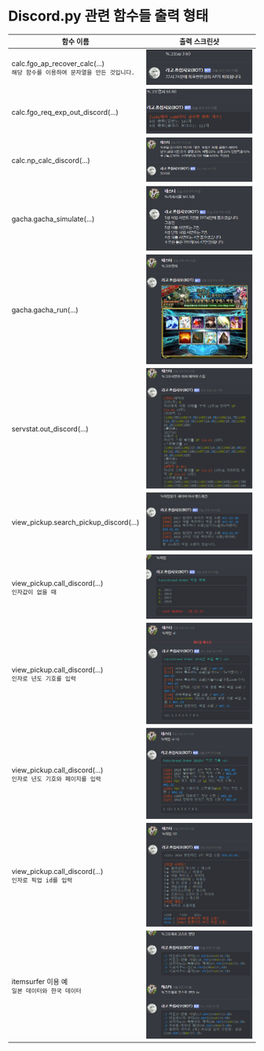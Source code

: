 # Discord.py 관련 함수들 출력 형태

| 함수 이름                                                    | 출력 스크린샷         |
| ------------------------------------------------------------ | --------------------- |
| calc.fgo_ap_recover_calc(...)<br />`해당 함수를 이용하여 문자열을 만든 것입니다.` | ![ex01](img/ex1.png)  |
| calc.fgo_req_exp_out_discord(...)                            | ![ex02](img/ex2.PNG)  |
| calc.np_calc_discord(...)                                    | ![ex03](img/ex3.PNG)  |
| gacha.gacha_simulate(...)                                    | ![ex04](img/ex4.PNG)  |
| gacha.gacha_run(...)                                         | ![ex05](img/ex5.PNG)  |
| servstat.out_discord(...)                                    | ![ex06](img/ex6.PNG)  |
| view_pickup.search_pickup_discord(...)                       | ![ex07](img/ex7.PNG)  |
| view_pickup.call_discord(...)<br />`인자값이 없을 때`        | ![ex08](img/ex8.PNG)  |
| view_pickup.call_discord(...)<br />`인자로 년도 기호를 입력` | ![ex09](img/ex9.PNG)  |
| view_pickup.call_discord(...)<br />`인자로 년도 기호와 페이지를 입력` | ![ex10](img/ex10.PNG) |
| view_pickup.call_discord(...)<br />`인자로 픽업 id를 입력`   | ![ex11](img/ex11.PNG) |
| itemsurfer 이용 예<br />`일본 데이터와 한국 데이터`   | ![ex11](img/ex12.PNG) |
